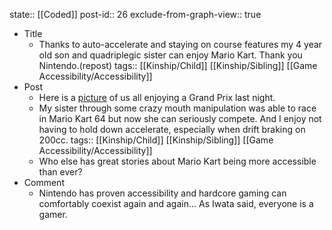 state:: [[Coded]]
post-id:: 26
exclude-from-graph-view:: true

- Title
  - Thanks to auto-accelerate and staying on course features my 4 year old son and quadriplegic sister can enjoy Mario Kart. Thank you Nintendo.(repost)
    tags:: [[Kinship/Child]] [[Kinship/Sibling]] [[Game Accessibility/Accessibility]]
- Post
  - Here is a [picture](https://i.redd.it/8pz56kxmpbvy.jpg) of us all enjoying a Grand Prix last night.
  - My sister through some crazy mouth manipulation was able to race in Mario Kart 64 but now she can seriously compete. And I enjoy not having to hold down accelerate, especially when drift braking on 200cc.
    tags:: [[Kinship/Child]] [[Kinship/Sibling]] [[Game Accessibility/Accessibility]]
  - Who else has great stories about Mario Kart being more accessible than ever?
- Comment
  - Nintendo has proven accessibility and hardcore gaming can comfortably coexist again and again... As Iwata said, everyone is a gamer.

